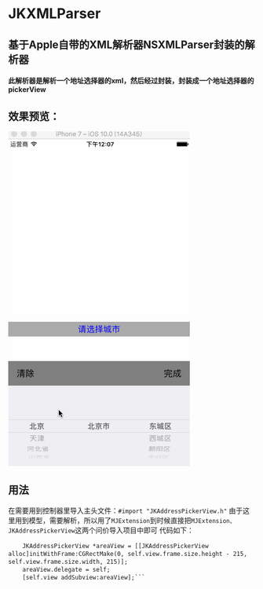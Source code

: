 # JKXMLParser
## 基于Apple自带的XML解析器NSXMLParser封装的解析器
#### 此解析器是解析一个地址选择器的xml，然后经过封装，封装成一个地址选择器的pickerView
## 效果预览：
![预览图](https://github.com/Jerk-G/JKXMLParser/blob/master/previewImage.gif) 
## 用法

在需要用到控制器里导入主头文件：`#import "JKAddressPickerView.h"`
由于这里用到模型，需要解析，所以用了`MJExtension`到时候直接把`MJExtension、JKAddressPickerView`这两个问价导入项目中即可
代码如下：

```// 加载地区选择器
    JKAddressPickerView *areaView = [[JKAddressPickerView alloc]initWithFrame:CGRectMake(0, self.view.frame.size.height - 215, self.view.frame.size.width, 215)];
    areaView.delegate = self;
    [self.view addSubview:areaView];```
